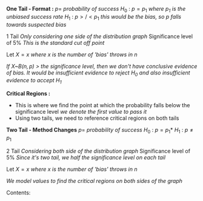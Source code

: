 **One Tail - Format :**
$p =$ *probability of success*
$H_0$ : $p=p_1$ *where $p_1$ is the unbiased success rate*
$H_1$ : $p >/< p_1$ *this would be the bias, so p falls towards suspected bias*

1 Tail *Only considering one side of the distribution graph*
Significance level of 5% *This is the standard cut off point*

Let $X = x$ *where x is the number of 'bias' throws in $n$*

*If $X$~B$(n,p)$ > the significance level, then we don't have conclusive evidence of bias. It would be insufficient evidence to reject $H_0$ and also insufficient evidence to accept $H_1$*

**Critical Regions :**
- This is where we find the point at which the probability falls below the significance level *we denote the first value to pass it*
- Using two tails, we need to reference critical regions on both tails

**Two Tail - Method Changes**
$p =$ *probability of success*
$H_0$ : $p=p_1$*
$H_1$ : $p \neq p_1$

2 Tail *Considering both side of the distribution graph*
Significance level of 5% *Since it's two tail, we half the significance level on each tail*

Let $X = x$ *where x is the number of 'bias' throws in $n$*

*We model values to find the critical regions on both sides of the graph*

Contents:
```folder-index-content
```